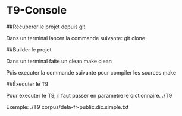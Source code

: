 # T9-Console

##Récuperer le projet depuis git

Dans un terminal lancer la commande suivante:
  git clone 

##Builder le projet

Dans un terminal faite un clean
  make clean

Puis executer la commande suivante pour compiler les sources
  make

##Éxecuter le T9

Pour éxecuter le T9, il faut passer en parametre le dictionnaire.
  ./T9 <dictionnaire>
  
Exemple:
  ./T9 corpus/dela-fr-public.dic.simple.txt
  
  
